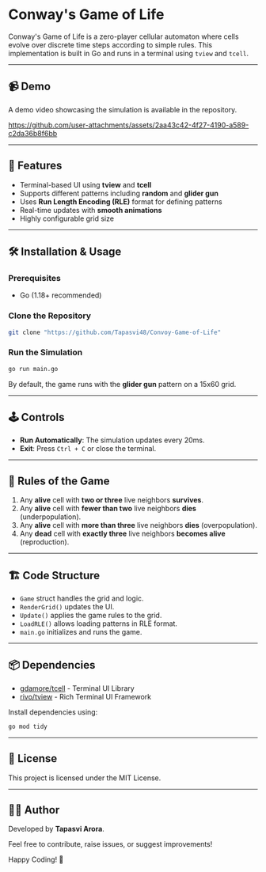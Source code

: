 # Conway's Game of Life

Conway's Game of Life is a zero-player cellular automaton where cells evolve over discrete time steps according to simple rules. This implementation is built in Go and runs in a terminal using `tview` and `tcell`.

---

## 📹 Demo

A demo video showcasing the simulation is available in the repository.



https://github.com/user-attachments/assets/2aa43c42-4f27-4190-a589-c2da36b8f6bb




---

## 🚀 Features

- Terminal-based UI using **tview** and **tcell**
- Supports different patterns including **random** and **glider gun**
- Uses **Run Length Encoding (RLE)** format for defining patterns
- Real-time updates with **smooth animations**
- Highly configurable grid size

---

## 🛠️ Installation & Usage

### Prerequisites

- Go (1.18+ recommended)

### Clone the Repository

```sh
git clone "https://github.com/Tapasvi48/Convoy-Game-of-Life"

```

### Run the Simulation

```sh
go run main.go
```

By default, the game runs with the **glider gun** pattern on a 15x60 grid.

---

## 🕹️ Controls

- **Run Automatically**: The simulation updates every 20ms.
- **Exit**: Press `Ctrl + C` or close the terminal.

---

## 📝 Rules of the Game

1. Any **alive** cell with **two or three** live neighbors **survives**.
2. Any **alive** cell with **fewer than two** live neighbors **dies** (underpopulation).
3. Any **alive** cell with **more than three** live neighbors **dies** (overpopulation).
4. Any **dead** cell with **exactly three** live neighbors **becomes alive** (reproduction).

---

## 🏗️ Code Structure

- `Game` struct handles the grid and logic.
- `RenderGrid()` updates the UI.
- `Update()` applies the game rules to the grid.
- `LoadRLE()` allows loading patterns in RLE format.
- `main.go` initializes and runs the game.

---

## 📦 Dependencies

- [gdamore/tcell](https://github.com/gdamore/tcell) - Terminal UI Library
- [rivo/tview](https://github.com/rivo/tview) - Rich Terminal UI Framework

Install dependencies using:

```sh
go mod tidy
```

---

## 📜 License

This project is licensed under the MIT License.

---

## 👨‍💻 Author

Developed by **Tapasvi Arora**.

Feel free to contribute, raise issues, or suggest improvements!

Happy Coding! 🚀
